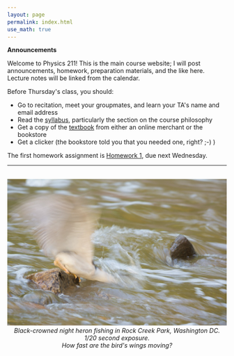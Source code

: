 ```yaml
---
layout: page 
permalink: index.html
use_math: true
---
```


**Announcements**

Welcome to Physics 211! This is the main course website; I will post announcements, homework, preparation 
materials, and the like here. Lecture notes will be linked from the calendar.

Before Thursday's class, you should:

* Go to recitation, meet your groupmates, and learn your TA's name and email address
* Read the <a href="syllabus.html">syllabus</a>, particularly the section on the course philosophy
* Get a copy of the <a href="syllabus.html#books">textbook</a> from either an online merchant or the bookstore
* Get a clicker (the bookstore told you that you needed one, right? ;-) )

The first homework assignment is <a href="hw/hw1.pdf">Homework 1</a>, due next Wednesday.




---

<br>

<center> <img src="1600-7466.jpg">
<br>
<em>Black-crowned night heron fishing in Rock Creek Park, Washington DC. 1/20 second exposure.</em><br>
<em>How fast are the bird's wings moving?</em>
